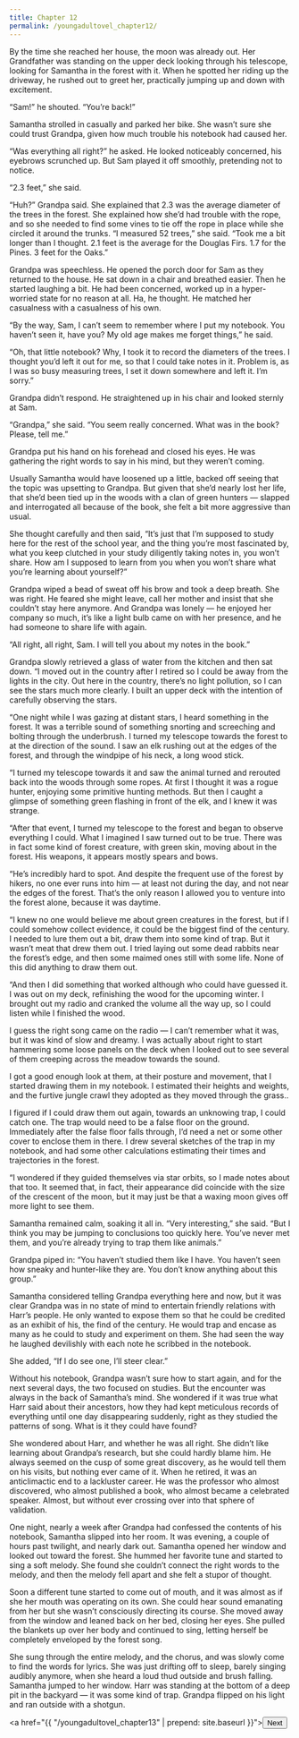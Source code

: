 ```yaml
---
title: Chapter 12
permalink: /youngadultovel_chapter12/
---
```


By the time she reached her house, the moon was already out. Her Grandfather was standing on the upper deck looking through his telescope, looking for Samantha in the forest with it. When he spotted her riding up the driveway, he rushed out to greet her, practically jumping up and down with excitement.

“Sam!” he shouted. “You’re back!”

Samantha strolled in casually and parked her bike. She wasn’t sure she could trust Grandpa, given how much trouble his notebook had caused her.

“Was everything all right?” he asked. He looked noticeably concerned, his eyebrows scrunched up. But Sam played it off smoothly, pretending not to notice.

“2.3 feet,” she said.

“Huh?” Grandpa said. She explained that 2.3 was the average diameter of the trees in the forest. She explained how she’d had trouble with the rope, and so she needed to find some vines to tie off the rope in place while she circled it around the trunks. “I measured 52 trees,” she said. “Took me a bit longer than I thought. 2.1 feet is the average for the Douglas Firs. 1.7 for the Pines. 3 feet for the Oaks.”

Grandpa was speechless. He opened the porch door for Sam as they returned to the house. He sat down in a chair and breathed easier. Then he started laughing a bit. He had been concerned, worked up in a hyper-worried state for no reason at all. Ha, he thought. He matched her casualness with a casualness of his own.

“By the way, Sam, I can’t seem to remember where I put my notebook. You haven’t seen it, have you? My old age makes me forget things,” he said.

“Oh, that little notebook? Why, I took it to record the diameters of the trees. I thought you’d left it out for me, so that I could take notes in it. Problem is, as I was so busy measuring trees, I set it down somewhere and left it. I’m sorry.”

Grandpa didn’t respond. He straightened up in his chair and looked sternly at Sam.

“Grandpa,” she said. “You seem really concerned. What was in the book? Please, tell me.”

Grandpa put his hand on his forehead and closed his eyes. He was gathering the right words to say in his mind, but they weren’t coming.

Usually Samantha would have loosened up a little, backed off seeing that the topic was upsetting to Grandpa. But given that she’d nearly lost her life, that she’d been tied up in the woods with a clan of green hunters — slapped and interrogated all because of the book, she felt a bit more aggressive than usual.

She thought carefully and then said, “It’s just that I’m supposed to study here for the rest of the school year, and the thing you’re most fascinated by, what you keep clutched in your study diligently taking notes in, you won’t share. How am I supposed to learn from you when you won’t share what you’re learning about yourself?”

Grandpa wiped a bead of sweat off his brow and took a deep breath. She was right. He feared she might leave, call her mother and insist that she couldn’t stay here anymore. And Grandpa was lonely — he enjoyed her company so much, it’s like a light bulb came on with her presence, and he had someone to share life with again.

“All right, all right, Sam. I will tell you about my notes in the book.”

Grandpa slowly retrieved a glass of water from the kitchen and then sat down. “I moved out in the country after I retired so I could be away from the lights in the city. Out here in the country, there’s no light pollution, so I can see the stars much more clearly. I built an upper deck with the intention of carefully observing the stars.

“One night while I was gazing at distant stars, I heard something in the forest. It was a terrible sound of something snorting and screeching and bolting through the underbrush. I turned my telescope towards the forest to at the direction of the sound. I saw an elk rushing out at the edges of the forest, and through the windpipe of his neck, a long wood stick.

“I turned my telescope towards it and saw the animal turned and rerouted back into the woods through some ropes. At first I thought it was a rogue hunter, enjoying some primitive hunting methods. But then I caught a glimpse of something green flashing in front of the elk, and I knew it was strange.

“After that event, I turned my telescope to the forest and began to observe everything I could. What I imagined I saw turned out to be true. There was in fact some kind of forest creature, with green skin, moving about in the forest. His weapons, it appears mostly spears and bows.

“He’s incredibly hard to spot. And despite the frequent use of the forest by hikers, no one ever runs into him — at least not during the day, and not near the edges of the forest. That’s the only reason I allowed you to venture into the forest alone, because it was daytime.

“I knew no one would believe me about green creatures in the forest, but if I could somehow collect evidence, it could be the biggest find of the century. I needed to lure them out a bit, draw them into some kind of trap. But it wasn’t meat that drew them out. I tried laying out some dead rabbits near the forest’s edge, and then some maimed ones still with some life. None of this did anything to draw them out.

“And then I did something that worked although who could have guessed it. I was out on my deck, refinishing the wood for the upcoming winter. I brought out my radio and cranked the volume all the way up, so I could listen while I finished the wood.

I guess the right song came on the radio — I can’t remember what it was, but it was kind of slow and dreamy. I was actually about right to start hammering some loose panels on the deck when I looked out to see several of them creeping across the meadow towards the sound.

I got a good enough look at them, at their posture and movement, that I started drawing them in my notebook. I estimated their heights and weights, and the furtive jungle crawl they adopted as they moved through the grass..

I figured if I could draw them out again, towards an unknowing trap, I could catch one. The trap would need to be a false floor on the ground. Immediately after the false floor falls through, I’d need a net or some other cover to enclose them in there. I drew several sketches of the trap in my notebook, and had some other calculations estimating their times and trajectories in the forest.

“I wondered if they guided themselves via star orbits, so I made notes about that too. It seemed that, in fact, their appearance did coincide with the size of the crescent of the moon, but it may just be that a waxing moon gives off more light to see them.

Samantha remained calm, soaking it all in. “Very interesting,” she said. “But I think you may be jumping to conclusions too quickly here. You’ve never met them, and you’re already trying to trap them like animals.”

Grandpa piped in: “You haven’t studied them like I have. You haven’t seen how sneaky and hunter-like they are. You don’t know anything about this group.”

Samantha considered telling Grandpa everything here and now, but it was clear Grandpa was in no state of mind to entertain friendly relations with Harr’s people. He only wanted to expose them so that he could be credited as an exhibit of his, the find of the century. He would trap and encase as many as he could to study and experiment on them. She had seen the way he laughed devilishly with each note he scribbed in the notebook.

She added, “If I do see one, I’ll steer clear.”

Without his notebook, Grandpa wasn’t sure how to start again, and for the next several days, the two focused on studies. But the encounter was always in the back of Samantha’s mind. She wondered if it was true what Harr said about their ancestors, how they had kept meticulous records of everything until one day disappearing suddenly, right as they studied the patterns of song. What is it they could have found?

She wondered about Harr, and whether he was all right. She didn’t like learning about Grandpa’s research, but she could hardly blame him. He always seemed on the cusp of some great discovery, as he would tell them on his visits, but nothing ever came of it. When he retired, it was an anticlimactic end to a lackluster career. He was the professor who almost discovered, who almost published a book, who almost became a celebrated speaker. Almost, but without ever crossing over into that sphere of validation.

One night, nearly a week after Grandpa had confessed the contents of his notebook, Samantha slipped into her room. It was evening, a couple of hours past twilight, and nearly dark out. Samantha opened her window and looked out toward the forest. She hummed her favorite tune and started to sing a soft melody. She found she couldn’t connect the right words to the melody, and then the melody fell apart and she felt a stupor of thought.

Soon a different tune started to come out of mouth, and it was almost as if she her mouth was operating on its own. She could hear sound emanating from her but she wasn’t consciously directing its course. She moved away from the window and leaned back on her bed, closing her eyes. She pulled the blankets up over her body and continued to sing, letting herself be completely enveloped by the forest song.

She sung through the entire melody, and the chorus, and was slowly come to find the words for lyrics. She was just drifting off to sleep, barely singing audibly anymore, when she heard a loud thud outside and brush falling. Samantha jumped to her window. Harr was standing at the bottom of a deep pit in the backyard — it was some kind of trap. Grandpa flipped on his light and ran outside with a shotgun.

<a href="{{ "/youngadultovel_chapter13" | prepend: site.baseurl }}"><button type="button" class="btn btn-warning">Next</button></a>
